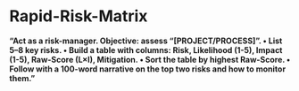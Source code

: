 <!-- markdownlint-disable MD029 -->

# Rapid-Risk-Matrix

**“Act as a risk-manager. Objective: assess “[PROJECT/PROCESS]”.
• List 5–8 key risks.
• Build a table with columns: Risk, Likelihood (1-5), Impact (1-5), Raw-Score (L×I), Mitigation.
• Sort the table by highest Raw-Score.
• Follow with a 100-word narrative on the top two risks and how to monitor them.”**
